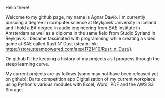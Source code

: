 Hello there!

Welcome to my github page, my name is Agnar Davíð. 
I'm currently pursuing a degree in computer science at Reykjavik University in Iceland and I hold a BA degree in audio engineering from SAE Institute in Amsterdam
as well as a diploma in the same field from Studio Syrland in Reykjavik. I became fascinated with programming while creating a video game at SAE called Rust N' Dust (steam link: https://store.steampowered.com/app/1721410/Rust_n_Dust/). 

On github I'll be keeping a history of my projects as I progress through the steep learning curve.

My current projects are as follows (some may not have been released yet on github):
Darts competition app
Digitalization of my current workplace using Python's various modules with Excel, Word, PDF and the AWS S3 Storage.
